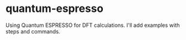 # quantum-espresso
Using Quantum ESPRESSO for DFT calculations. I'll add examples with steps and commands.
